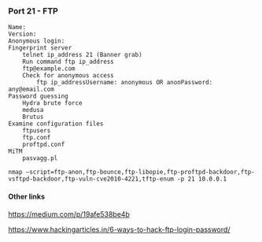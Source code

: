### Port 21 - FTP
    Name:
    Version:
    Anonymous login:
    Fingerprint server
        telnet ip_address 21 (Banner grab)
        Run command ftp ip_address
        ftp@example.com
        Check for anonymous access
            ftp ip_addressUsername: anonymous OR anonPassword: any@email.com
    Password guessing
        Hydra brute force
        medusa
        Brutus
    Examine configuration files
        ftpusers
        ftp.conf
        proftpd.conf
    MiTM
        pasvagg.pl 



```
nmap –script=ftp-anon,ftp-bounce,ftp-libopie,ftp-proftpd-backdoor,ftp-vsftpd-backdoor,ftp-vuln-cve2010-4221,tftp-enum -p 21 10.0.0.1
```
#### Other links
https://medium.com/p/19afe538be4b

https://www.hackingarticles.in/6-ways-to-hack-ftp-login-password/

